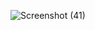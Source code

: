 ![Screenshot (41)](https://github.com/user-attachments/assets/8b9a3799-6bad-4b52-8866-fc153f51d6d2)
